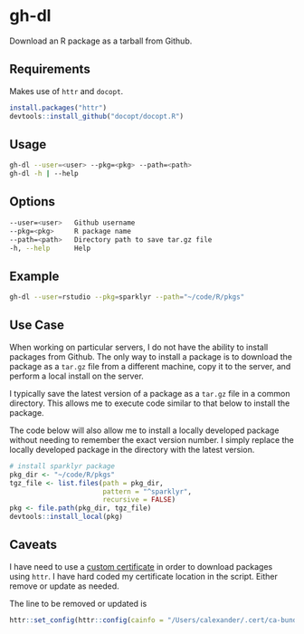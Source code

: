 # gh-dl
Download an R package as a tarball from Github.

## Requirements
Makes use of `httr` and `docopt`.

```R
install.packages("httr")
devtools::install_github("docopt/docopt.R")
```

## Usage

```bash
gh-dl --user=<user> --pkg=<pkg> --path=<path>
gh-dl -h | --help
```

## Options

```bash
--user=<user>   Github username
--pkg=<pkg>     R package name
--path=<path>   Directory path to save tar.gz file
-h, --help      Help
```

## Example

```bash
gh-dl --user=rstudio --pkg=sparklyr --path="~/code/R/pkgs"
```

## Use Case
When working on particular servers, I do not have the ability to install packages from Github.  The only way to install a package is to download the package as a `tar.gz` file from a different machine, copy it to the server, and perform a local install on the server.

I typically save the latest version of a package as a `tar.gz` file in a common directory.  This allows me to execute code similar to that below to install the package.

The code below will also allow me to install a locally developed package without needing to remember the exact version number. I simply replace the locally developed package in the directory with the latest version.

```R
# install sparklyr package
pkg_dir <- "~/code/R/pkgs"
tgz_file <- list.files(path = pkg_dir,
                       pattern = "^sparklyr",
                       recursive = FALSE)
pkg <- file.path(pkg_dir, tgz_file)
devtools::install_local(pkg)
```

## Caveats
I have need to use a [custom certificate](https://github.com/curtisalexander/til/blob/master/R/custom-cert.md) in order to download packages using `httr`.  I have hard coded my certificate location in the script.  Either remove or update as needed.

The line to be removed or updated is

```R
httr::set_config(httr::config(cainfo = "/Users/calexander/.cert/ca-bundle.crt"))
```
